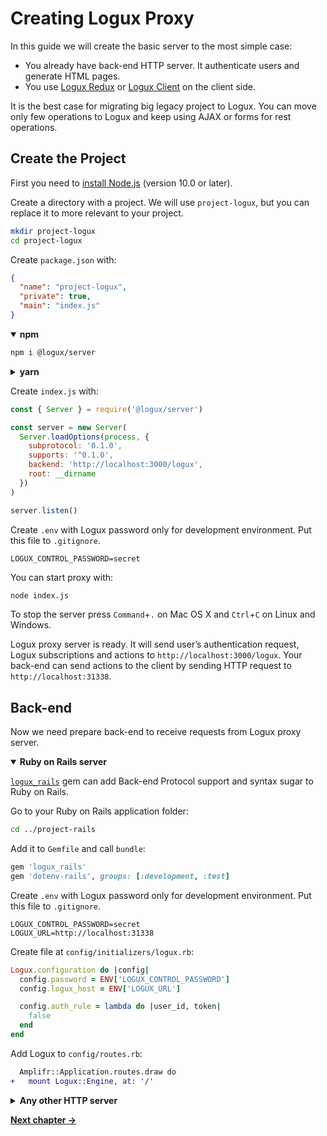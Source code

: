 # Creating Logux Proxy

In this guide we will create the basic server to the most simple case:

* You already have back-end HTTP server. It authenticate users
  and generate HTML pages.
* You use [Logux Redux] or [Logux Client] on the client side.

It is the best case for migrating big legacy project to Logux.
You can move only few operations to Logux and keep using AJAX or forms
for rest operations.

[Logux Client]: ./5-creating-client.md
[Logux Redux]: ./3-creating-redux.md


## Create the Project

First you need to [install Node.js] (version 10.0 or later).

Create a directory with a project. We will use `project-logux`, but you can
replace it to more relevant to your project.

```sh
mkdir project-logux
cd project-logux
```

Create `package.json` with:

```json
{
  "name": "project-logux",
  "private": true,
  "main": "index.js"
}
```

<details open><summary><b>npm</b></summary>

```sh
npm i @logux/server
```

</details>
<details><summary><b>yarn</b></summary>

```sh
yarn add @logux/server
```

</details>

Create `index.js` with:

```js
const { Server } = require('@logux/server')

const server = new Server(
  Server.loadOptions(process, {
    subprotocol: '0.1.0',
    supports: '^0.1.0',
    backend: 'http://localhost:3000/logux',
    root: __dirname
  })
)

server.listen()
```

Create `.env` with Logux password only for development environment.
Put this file to `.gitignore`.

```
LOGUX_CONTROL_PASSWORD=secret
```

You can start proxy with:

```sh
node index.js
```

To stop the server press `Command`+`.` on Mac OS X and `Ctrl`+`C` on Linux
and Windows.

Logux proxy server is ready. It will send user’s authentication request,
Logux subscriptions and actions to `http://localhost:3000/logux`.
Your back-end can send actions to the client by sending HTTP request
to `http://localhost:31338`.

[install Node.js]: https://nodejs.org/en/download/package-manager/


## Back-end

Now we need prepare back-end to receive requests from Logux proxy server.

<details open><summary><b>Ruby on Rails server</b></summary>

[`logux_rails`] gem can add Back-end Protocol support and syntax sugar
to Ruby on Rails.

Go to your Ruby on Rails application folder:

```sh
cd ../project-rails
```

Add it to `Gemfile` and call `bundle`:

```ruby
gem 'logux_rails'
gem 'dotenv-rails', groups: [:development, :test]
```

Create `.env` with Logux password only for development environment.
Put this file to `.gitignore`.

```
LOGUX_CONTROL_PASSWORD=secret
LOGUX_URL=http://localhost:31338
```

Create file at `config/initializers/logux.rb`:

```ruby
Logux.configuration do |config|
  config.password = ENV['LOGUX_CONTROL_PASSWORD']
  config.logux_host = ENV['LOGUX_URL']

  config.auth_rule = lambda do |user_id, token|
    false
  end
end
```

Add Logux to `config/routes.rb`:

```diff
  Amplifr::Application.routes.draw do
+   mount Logux::Engine, at: '/'
```

</details>
<details><summary><b>Any other HTTP server</b></summary>

Read about **[Logux Back-end Protocol]** and implement it in your HTTP server.

</details>

[Logux Back-end Protocol]: ../backend-protocol/spec.md
[`logux_rails`]: https://github.com/logux/logux_rails

**[Next chapter →](./4-replacing-redux.md)**
